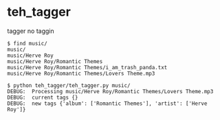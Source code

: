 # teh_tagger
tagger no taggin

    $ find music/
    music/
    music/Herve Roy
    music/Herve Roy/Romantic Themes
    music/Herve Roy/Romantic Themes/i_am_trash_panda.txt
    music/Herve Roy/Romantic Themes/Lovers Theme.mp3

    $ python teh_tagger/teh_tagger.py music/
    DEBUG:  Processing music/Herve Roy/Romantic Themes/Lovers Theme.mp3
    DEBUG:  current tags {}
    DEBUG:  new tags {'album': ['Romantic Themes'], 'artist': ['Herve Roy']}
